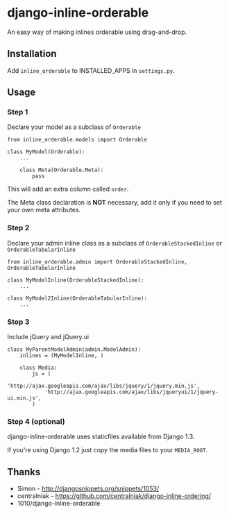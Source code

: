 # django-inline-orderable

An easy way of making inlines orderable using drag-and-drop.


## Installation

Add `inline_orderable` to INSTALLED_APPS in `settings.py`.

## Usage


### Step 1

Declare your model as a subclass of `Orderable`

	from inline_orderable.models import Orderable
     
	class MyModel(Orderable):
		...
     
		class Meta(Orderable.Meta):
			pass


This will add an extra column called `order`.

The Meta class declaration is **NOT** necessary, add it only if you need to set your own meta attributes.

### Step 2

Declare your admin inline class as a subclass of `OrderableStackedInline` or `OrderableTabularInline`

   
	from inline_orderable.admin import OrderableStackedInline, OrderableTabularInline
     
	class MyModelInline(OrderableStackedInline):
		...
	
	class MyModel2Inline(OrderableTabularInline):
		...


### Step 3

Include jQuery and jQuery.ui

	class MyParentModelAdmin(admin.ModelAdmin):
		inlines = (MyModelInline, )
    	
		class Media:
			js = (
				'http://ajax.googleapis.com/ajax/libs/jquery/1/jquery.min.js',
				'http://ajax.googleapis.com/ajax/libs/jqueryui/1/jquery-ui.min.js',
			)


### Step 4 (optional)

django-inline-orderable uses staticfiles available from Django 1.3.

If you're using Django 1.2 just copy the media files to your `MEDIA_ROOT`.


## Thanks

 * Simon - http://djangosnippets.org/snippets/1053/
 * centralniak - https://github.com/centralniak/django-inline-ordering/
 * 1010/django-inline-orderable